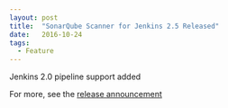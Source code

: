 ```yaml
---
layout: post
title:  "SonarQube Scanner for Jenkins 2.5 Released"
date:   2016-10-24
tags:
  - Feature
---
```

Jenkins 2.0 pipeline support added

For more, see the <a href="http://www.sonarsource.com/2016/10/24/sonarqube-scanner-for-jenkins-2-5-released/">release announcement</a>
